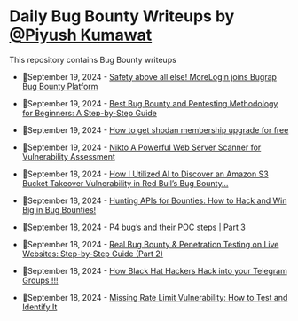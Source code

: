 # Daily Bug Bounty Writeups by [@Piyush Kumawat](https://twitter.com/piyush_supiy) 
This repository contains Bug Bounty writeups

<!-- BLOG-POST-LIST:START -->
 - 💯September 19, 2024 - [Safety above all else! MoreLogin joins Bugrap Bug Bounty Platform](https://medium.com/@moreloginbrowser/safety-above-all-else-morelogin-joins-bugrap-bug-bounty-platform-cdc178fd6e7e?source=rss------bug_bounty-5) 

 - 💯September 19, 2024 - [Best Bug Bounty and Pentesting Methodology for Beginners: A Step-by-Step Guide](https://bevijaygupta.medium.com/best-bug-bounty-and-pentesting-methodology-for-beginners-a-step-by-step-guide-a68170d3acc8?source=rss------bug_bounty-5) 

 - 💯September 19, 2024 - [How to get shodan membership upgrade for free](https://medium.com/@hichamalmakroudi/how-to-get-shodan-membership-upgrade-for-free-4f21122d2d73?source=rss------bug_bounty-5) 

 - 💯September 19, 2024 - [Nikto A Powerful Web Server Scanner for Vulnerability Assessment](https://medium.com/@yashpawar1199/nikto-a-powerful-web-server-scanner-for-vulnerability-assessment-1bd257204f41?source=rss------bug_bounty-5) 

 - 💯September 18, 2024 - [How I Utilized AI to Discover an Amazon S3 Bucket Takeover Vulnerability in Red Bull’s Bug Bounty…](https://medium.com/@mohamedsaqibc/how-i-utilized-ai-to-discover-an-amazon-s3-bucket-takeover-vulnerability-in-red-bulls-bug-bounty-503d3c4d995f?source=rss------bug_bounty-5) 

 - 💯September 18, 2024 - [Hunting APIs for Bounties: How to Hack and Win Big in Bug Bounties!](https://medium.com/@rootspaghetti/hunting-apis-for-bounties-how-to-hack-and-win-big-in-bug-bounties-942d0f4e0885?source=rss------bug_bounty-5) 

 - 💯September 18, 2024 - [P4 bug’s and their POC steps | Part 3](https://medium.com/@socalledhacker/p4-bugs-and-their-poc-steps-part-3-298087630cac?source=rss------bug_bounty-5) 

 - 💯September 18, 2024 - [Real Bug Bounty &amp; Penetration Testing on Live Websites: Step-by-Step Guide &lpar;Part 2&rpar;](https://medium.com/@shaikhminhaz1975/real-bug-bounty-penetration-testing-on-live-websites-step-by-step-guide-part-2-19ca30b17b93?source=rss------bug_bounty-5) 

 - 💯September 18, 2024 - [How Black Hat Hackers Hack into your Telegram Groups !!!](https://medium.com/@josuofficial327/how-black-hat-hackers-hack-into-your-telegram-groups-6970a93a20e1?source=rss------bug_bounty-5) 

 - 💯September 18, 2024 - [Missing Rate Limit Vulnerability: How to Test and Identify It](https://medium.com/@octayus/missing-rate-limit-vulnerability-how-to-test-and-identify-it-2f3937e903e6?source=rss------bug_bounty-5) 
<!-- BLOG-POST-LIST:END -->
